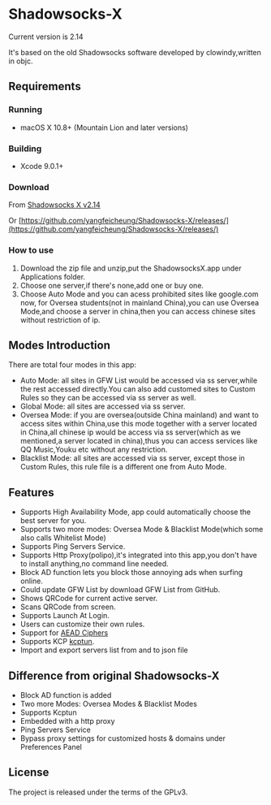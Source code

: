 # Shadowsocks-X

Current version is 2.14

It's based on the old Shadowsocks software developed by clowindy,written in objc.

## Requirements

### Running

- macOS X 10.8+ (Mountain Lion and later versions)

### Building

- Xcode 9.0.1+

### Download

From   [Shadowsocks X v2.14](http://www.sednax.com/data/ssx-mac-v24.zip)

Or     [https://github.com/yangfeicheung/Shadowsocks-X/releases/](https://github.com/yangfeicheung/Shadowsocks-X/releases/)
  
### How to use
1. Download the zip file and unzip,put the ShadowsocksX.app under Applications folder.
2. Choose one server,if there's none,add one or buy one.
3. Choose Auto Mode and you can acess prohibited sites like google.com now, for Oversea students(not in mainland China),you can use Oversea Mode,and choose a server in china,then you can access chinese sites without restriction of ip.

## Modes Introduction
There are total four modes in this app:
 - Auto Mode: all sites in GFW List would be accessed via ss server,while the rest accessed directly.You can also add customed sites to Custom Rules so they can be accessed via ss server as well.
 - Global Mode: all sites are accessed via ss server.
 - Oversea Mode: if you are oversea(outside China mainland) and want to access sites within China,use this mode together with a server located in China,all chinese ip would be access via ss server(which as we mentioned,a server located in china),thus you can access services like QQ Music,Youku etc without any restriction.
 - Blacklist Mode: all sites are accessed via ss server, except those in Custom Rules, this rule file is a different one from Auto Mode.

## Features

- Supports High Availability Mode, app could automatically choose the best server for you.
- Supports two more modes: Oversea Mode & Blacklist Mode(which some also calls Whitelist Mode)
- Supports Ping Servers Service.
- Supports Http Proxy(polipo),it's integrated into this app,you don't have to install anything,no command line needed.
- Block AD function lets you block those annoying ads when surfing online.
- Could update GFW List by download GFW List from GitHub.
- Shows QRCode for current active server.
- Scans QRCode from screen.
- Supports Launch At Login.
- Users can customize their own rules.
- Support for [AEAD Ciphers](https://shadowsocks.org/en/spec/AEAD-Ciphers.html)
- Supports KCP [kcptun](https://github.com/xtaci/kcptun). 
- Import and export servers list from and to json file

## Difference from original Shadowsocks-X
- Block AD function is added
- Two more Modes: Oversea Modes &  Blacklist Modes
- Supports Kcptun
- Embedded with a http proxy
- Ping Servers Service
- Bypass proxy settings for customized hosts & domains under Preferences Panel

## License

The project is released under the terms of the GPLv3.


